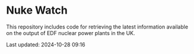 # Nuke Watch

This repository includes code for retrieving the latest information available on the output of EDF nuclear power plants in the UK.

Last updated: 2024-10-28 09:16